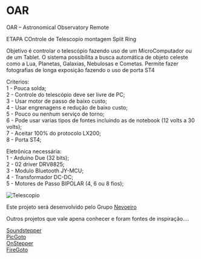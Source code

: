 # OAR
OAR – Astronomical Observatory Remote

ETAPA COntrole de Telescopio montagem Split Ring

Objetivo é controlar o telescópio fazendo uso de um MicroComputador ou de um Tablet. O sistema possibilita a busca automática de objeto celeste como a Lua, Planetas, Galaxias, Nebulosas e Cometas. Permite fazer fotografias de longa exposição fazendo o uso de porta ST4

Criterios:<br>
1 - Pouca solda;<br>
2 - Controle do telescópio deve ser livre de PC;<br>
3 - Usar motor de passo de baixo custo;<br>
4 - Usar engrenagens e redução de baixo custo;<br>
5 - Pouco ou nenhum serviço de torno;<br>
6 - Pode usar varias tipos de fontes incluindo as de notebook (12 volts a 30 volts);<br>
7 - Aceitar  100% do protocolo LX200;<br>
8 - Porta ST4;<br>


Eletrônica necessária:<br>
1 - Arduino Due (32 bits);<br>
2 - 02 driver DRV8825;<br>
3 - Modulo Bluetooth JY-MCU;<br>
4 - Transformador DC-DC;<br>
5 - Motores de Passo BIPOLAR (4, 6 ou 8 fios);<br>

<img src="http://nevoeiro.org/wp-content/uploads/2015/09/teke.png" alt="Telescopio" >

Este projeto será desenvolvido pelo Grupo 
<a href=http://nevoeiro.org/blog/archives/1290 target=&quot;_blank&quot;><span class="link">Nevoeiro</span></a><br>



Outros projetos que vale apena conhecer e foram fontes de inspiração....

<a href=http://soundstepper.sourceforge.net target=&quot;_blank&quot;><span class="link">Soundstepper</span></a><br>
<a href=https://sites.google.com/site/picgoto target=&quot;_blank&quot;><span class="link">PicGoto</span></a><br>
<a href=http://www.stellarjourney.com target=&quot;_blank&quot;><span class="link">OnStepper</span></a><br>
<a href=http://www.astronomoamador.com.br/arduino-controle-de-telescopio target=&quot;_blank&quot;><span class="link">FireGoto</span></a><br>





